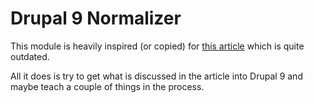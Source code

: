 # Drupal 9 Normalizer

This module is heavily inspired (or copied) for [this article](https://www.mediacurrent.com/blog/using-normalizers-alter-rest-json-structure-drupal-8/)
which is quite outdated.

All it does is try to get what is discussed in the article into Drupal 9 and maybe teach a couple of things in the process.

